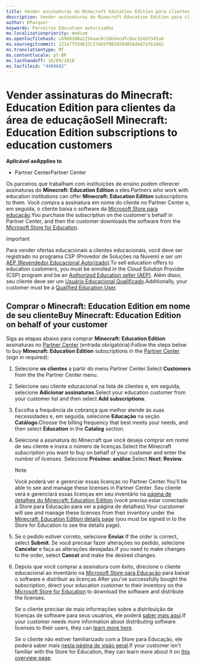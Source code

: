 ```yaml
---
title: Vender assinaturas do Minecraft Education Edition para clientes da área de educação
description: Vender assinaturas do Minecraft Education Edition para clientes da área de educação qualificados.
author: KPacquer
keywords: Parceiros Education autorizados
ms.localizationpriority: medium
ms.openlocfilehash: cb968300a2254aac6c56b3ecdfc8ac32eb7345a8
ms.sourcegitcommit: 123a7f53d633c27eb5f982926d856de47afb1042
ms.translationtype: MT
ms.contentlocale: pt-BR
ms.lasthandoff: 10/09/2018
ms.locfileid: "4489682"
---
```

# <a name="sell-minecraft-education-edition-subscriptions-to-education-customers"></a><span data-ttu-id="8d24f-104">Vender assinaturas do Minecraft: Education Edition para clientes da área de educação</span><span class="sxs-lookup"><span data-stu-id="8d24f-104">Sell Minecraft: Education Edition subscriptions to education customers</span></span>

**<span data-ttu-id="8d24f-105">Aplicável ao</span><span class="sxs-lookup"><span data-stu-id="8d24f-105">Applies to</span></span>**

-  <span data-ttu-id="8d24f-106">Partner Center</span><span class="sxs-lookup"><span data-stu-id="8d24f-106">Partner Center</span></span>

<span data-ttu-id="8d24f-107">Os parceiros que trabalham com instituições de ensino podem oferecer assinaturas do **Minecraft: Education Edition** a eles.</span><span class="sxs-lookup"><span data-stu-id="8d24f-107">Partners who work with education institutions can offer **Minecraft: Education Edition** subscriptions to them.</span></span> <span data-ttu-id="8d24f-108">Você compra a assinatura em nome do cliente no Partner Center e, em seguida, o cliente baixa o software da [Microsoft Store para educação](https://educationstore.microsoft.com).</span><span class="sxs-lookup"><span data-stu-id="8d24f-108">You purchase the subscription on the customer's behalf in Partner Center, and then the customer downloads the software from the [Microsoft Store for Education](https://educationstore.microsoft.com).</span></span> 

>[!IMPORTANT]
><span data-ttu-id="8d24f-109">Para vender ofertas educacionais a clientes educacionais, você deve ser registrado no programa CSP (Provedor de Soluções na Nuvem) e ser um [AEP (Revendedor Educacional Autorizado)](https://www.mepn.com).</span><span class="sxs-lookup"><span data-stu-id="8d24f-109">To sell education offers to education customers, you must be enrolled in the Cloud Solution Provider (CSP) program and be an [Authorized Education seller (AEP)](https://www.mepn.com).</span></span> <span data-ttu-id="8d24f-110">Além disso, seu cliente deve ser um [Usuário Educacional Qualificado](http://www.microsoftvolumelicensing.com/DocumentSearch.aspx?Mode=3&DocumentTypeId=7).</span><span class="sxs-lookup"><span data-stu-id="8d24f-110">Additionally, your customer must be a [Qualified Education User](http://www.microsoftvolumelicensing.com/DocumentSearch.aspx?Mode=3&DocumentTypeId=7).</span></span>  

 
## <a name="buy-minecraft-education-edition-on-behalf-of-your-customer"></a><span data-ttu-id="8d24f-111">Comprar o **Minecraft: Education Edition** em nome de seu cliente</span><span class="sxs-lookup"><span data-stu-id="8d24f-111">Buy **Minecraft: Education Edition** on behalf of your customer</span></span>

<span data-ttu-id="8d24f-112">Siga as etapas abaixo para comprar **Minecraft: Education Edition** assinaturas no [Partner Center](https://partnercenter.microsoft.com/pcv/dashboard/overview
) (entrada obrigatória):</span><span class="sxs-lookup"><span data-stu-id="8d24f-112">Follow the steps below to buy **Minecraft: Education Edition** subscriptions in the [Partner Center](https://partnercenter.microsoft.com/pcv/dashboard/overview
) (sign in required):</span></span>

  1.  <span data-ttu-id="8d24f-113">Selecione **os clientes** a partir do menu Partner Center.</span><span class="sxs-lookup"><span data-stu-id="8d24f-113">Select **Customers** from the the Partner Center menu.</span></span>
  
  2.  <span data-ttu-id="8d24f-114">Selecione seu cliente educacional na lista de clientes e, em seguida, selecione **Adicionar assinaturas**.</span><span class="sxs-lookup"><span data-stu-id="8d24f-114">Select your education customer from your customer list and then select **Add subscriptions**.</span></span>
  
  3.  <span data-ttu-id="8d24f-115">Escolha a frequência de cobrança que melhor atende às suas necessidades e, em seguida, selecione **Educação** na seção **Catálogo**.</span><span class="sxs-lookup"><span data-stu-id="8d24f-115">Choose the billing frequency that best meets your needs, and then select **Education** in the **Catalog** section.</span></span>

  4.  <span data-ttu-id="8d24f-116">Selecione a assinatura do Minecraft que você deseja comprar em nome de seu cliente e insira o número de licenças.</span><span class="sxs-lookup"><span data-stu-id="8d24f-116">Select the Minecraft subscription you want to buy on behalf of your customer and enter the number of licenses.</span></span> <span data-ttu-id="8d24f-117">Selecione **Próximo: análise**.</span><span class="sxs-lookup"><span data-stu-id="8d24f-117">Select **Next: Review**.</span></span>

      >[!NOTE]
      ><span data-ttu-id="8d24f-118">Você poderá ver e gerenciar essas licenças no Partner Center.</span><span class="sxs-lookup"><span data-stu-id="8d24f-118">You'll be able to see and manage these licenses in Partner Center.</span></span> <span data-ttu-id="8d24f-119">Seu cliente verá e gerenciará essas licenças em seu inventário na [página de detalhes do Minecraft: Education Edition](https://educationstore.microsoft.com/en-us/store/details/minecraft-education-edition/9nblggh4r2r6) (você precisa estar conectado à Store para Educação para ver a página de detalhes).</span><span class="sxs-lookup"><span data-stu-id="8d24f-119">Your cucstomer will see and manage these licenses from their inventory under the [Minecraft: Education Edition details page](https://educationstore.microsoft.com/en-us/store/details/minecraft-education-edition/9nblggh4r2r6) (you must be signed in to the Store for Education to see the details page).</span></span> 

  5.  <span data-ttu-id="8d24f-120">Se o pedido estiver correto, selecione **Enviar**.</span><span class="sxs-lookup"><span data-stu-id="8d24f-120">If the order is correct, select **Submit**.</span></span> <span data-ttu-id="8d24f-121">Se você precisar fazer alterações no pedido, selecione **Cancelar** e faça as alterações desejadas.</span><span class="sxs-lookup"><span data-stu-id="8d24f-121">If you need to make changes to the order, select **Cancel** and make the desired changes.</span></span>   

  6.  <span data-ttu-id="8d24f-122">Depois que você comprar a assinatura com êxito, direcione o cliente educacional ao inventário na [Microsoft Store para Educação](https://educationstore.microsoft.com) para baixar o software e distribuir as licenças.</span><span class="sxs-lookup"><span data-stu-id="8d24f-122">After you've successfully bought the subscription, direct your education customer to their inventory on the [Microsoft Store for Education](https://educationstore.microsoft.com) to download the software and distribute the licenses.</span></span>

      <span data-ttu-id="8d24f-123">Se o cliente precisar de mais informações sobre a distribuição de licenças de software para seus usuários, ele poderá [saber mais aqui](https://docs.microsoft.com/education/windows/school-get-minecraft#distribute-minecraft).</span><span class="sxs-lookup"><span data-stu-id="8d24f-123">If your customer needs more information about distributing software licenses to their users, they can [learn more here](https://docs.microsoft.com/education/windows/school-get-minecraft#distribute-minecraft).</span></span>  
  
      <span data-ttu-id="8d24f-124">Se o cliente não estiver familiarizado com a Store para Educação, ele poderá saber mais [nesta página de visão geral](https://docs.microsoft.com/microsoft-store/windows-store-for-business-overview).</span><span class="sxs-lookup"><span data-stu-id="8d24f-124">If your customer isn't familiar with the Store for Education, they can learn more about it on [this overview page](https://docs.microsoft.com/microsoft-store/windows-store-for-business-overview).</span></span>  

      

